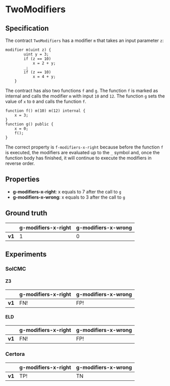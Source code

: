 # TwoModifiers

## Specification
The contract `TwoModifiers` has a modifier `m` that takes an input parameter `z`:
```
modifier m(uint z) {
		uint y = 3;
        if (z == 10)
            x = 2 + y;
        _;
        if (z == 10)
            x = 4 + y;
    }
```

The contract has also two functions `f` and `g`. The function `f` is marked as internal and calls the modifier `m` with input `10` and `12`. The function `g` sets the value of `x` to `0` and calls the function `f`.
```
function f() m(10) m(12) internal {
    x = 3;
}
function g() public {
    x = 0;
    f();
}
```

The correct property is `f-modifiers-x-right` because before the function `f` is executed, the modifiers are evaluated up to the `_` symbol and, once the function body has finished, it will continue to execute the modifiers in reverse order.

## Properties
- **g-modifiers-x-right**: x equals to 7 after the call to `g`
- **g-modifiers-x-wrong**: x equals to 3 after the call to `g`

## Ground truth
|        | g-modifiers-x-right | g-modifiers-x-wrong |
|--------|---------------------|---------------------|
| **v1** | 1                   | 0                   |
 

## Experiments
### SolCMC
#### Z3
|        | g-modifiers-x-right | g-modifiers-x-wrong |
|--------|---------------------|---------------------|
| **v1** | FN!                 | FP!                 |
 

#### ELD
|        | g-modifiers-x-right | g-modifiers-x-wrong |
|--------|---------------------|---------------------|
| **v1** | FN!                 | FP!                 |
 


### Certora
|        | g-modifiers-x-right | g-modifiers-x-wrong |
|--------|---------------------|---------------------|
| **v1** | TP!                 | TN                  |
 

